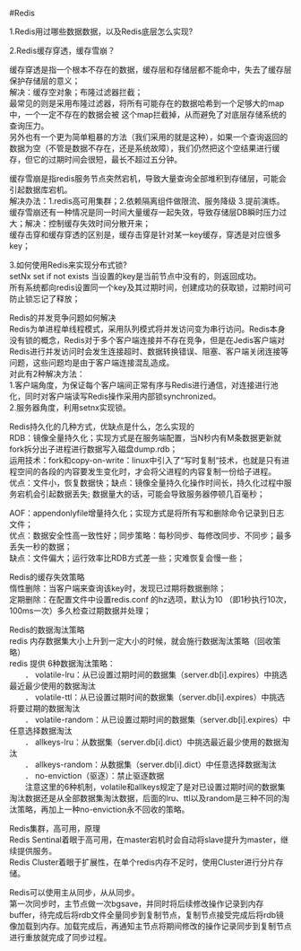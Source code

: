 #Redis

1.Redis用过哪些数据数据，以及Redis底层怎么实现?<br/>

2.Redis缓存穿透，缓存雪崩？<br/>

缓存穿透是指一个根本不存在的数据，缓存层和存储层都不能命中，失去了缓存层保护存储层的意义；<br/>
解决：缓存空对象；布隆过滤器拦截；<br/>
最常见的则是采用布隆过滤器，将所有可能存在的数据哈希到一个足够大的map中，一个一定不存在的数据会被 这个map拦截掉，从而避免了对底层存储系统的查询压力。<br/>
另外也有一个更为简单粗暴的方法（我们采用的就是这种），如果一个查询返回的数据为空（不管是数据不存在，还是系统故障），我们仍然把这个空结果进行缓存，但它的过期时间会很短，最长不超过五分钟。<br/>

缓存雪崩是指redis服务节点突然宕机，导致大量查询全部堆积到存储层，可能会引起数据库宕机。<br/>
解决办法：1.redis高可用集群；2.依赖隔离组件做限流、服务降级 3.提前演练。<br/>
缓存雪崩还有一种情况是同一时间大量缓存一起失效，导致存储层DB瞬时压力过大；解决：控制缓存失效时间分散开来；<br/>
缓存击穿和缓存穿透的区别是，缓存击穿是针对某一key缓存，穿透是对应很多key；<br/>

3.如何使用Redis来实现分布式锁?<br/>
setNx set if not exists 当设置的key是当前节点中没有的，则返回成功。<br/>
所有系统都向redis设置同一个key及其过期时间，创建成功的获取锁，过期时间可防止锁忘记了释放；<br/>

Redis的并发竞争问题如何解决<br/>
Redis为单进程单线程模式，采用队列模式将并发访问变为串行访问。Redis本身没有锁的概念，Redis对于多个客户端连接并不存在竞争，但是在Jedis客户端对Redis进行并发访问时会发生连接超时、数据转换错误、阻塞、客户端关闭连接等问题，这些问题均是由于客户端连接混乱造成。<br/>
对此有2种解决方法：<br/>
1.客户端角度，为保证每个客户端间正常有序与Redis进行通信，对连接进行池化，同时对客户端读写Redis操作采用内部锁synchronized。<br/>
2.服务器角度，利用setnx实现锁。<br/>

Redis持久化的几种方式，优缺点是什么，怎么实现的<br/>
RDB：镜像全量持久化；实现方式是在服务端配置，当N秒内有M条数据更新就fork拆分出子进程进行数据写入磁盘dump.rdb；<br/>
运用技术：fork和copy-on-write：linux中引入了“写时复制“技术，也就是只有进程空间的各段的内容要发生变化时，才会将父进程的内容复制一份给子进程。<br/>
优点：文件小，恢复数据快；缺点：镜像全量持久化操作时间长，持久化过程中服务宕机会引起数据丢失; 数据量大的话，可能会导致服务器停顿几百毫秒；<br/>

AOF：appendonlyfile增量持久化；实现方式是将所有写和删除命令记录到日志文件；<br/>
优点：数据安全性高一致性好；同步策略：每秒同步、每修改同步、不同步；最多丢失一秒的数据；<br/>
缺点：文件偏大；运行效率比RDB方式差一些；灾难恢复会慢一些；<br/>

Redis的缓存失效策略<br/>
惰性删除：当客户端来查询该key时，发现已过期将数据删除；<br/>
定期删除：在配置文件中设置redis.conf 的hz选项，默认为10 （即1秒执行10次，100ms一次）多久检查过期数据并处理；<br/>

Redis的数据淘汰策略<br/>
redis 内存数据集大小上升到一定大小的时候，就会施行数据淘汰策略（回收策略）<br/>
redis 提供 6种数据淘汰策略：<br/>
　　． volatile-lru：从已设置过期时间的数据集（server.db[i].expires）中挑选最近最少使用的数据淘汰<br/>
　　． volatile-ttl：从已设置过期时间的数据集（server.db[i].expires）中挑选将要过期的数据淘汰<br/>
　　． volatile-random：从已设置过期时间的数据集（server.db[i].expires）中任意选择数据淘汰<br/>
　　． allkeys-lru：从数据集（server.db[i].dict）中挑选最近最少使用的数据淘汰<br/>
　　． allkeys-random：从数据集（server.db[i].dict）中任意选择数据淘汰<br/>
　　． no-enviction（驱逐）：禁止驱逐数据<br/>
　　注意这里的6种机制，volatile和allkeys规定了是对已设置过期时间的数据集淘汰数据还是从全部数据集淘汰数据，后面的lru、ttl以及random是三种不同的淘汰策略，再加上一种no-enviction永不回收的策略。<br/>

Redis集群，高可用，原理<br/>
Redis Sentinal着眼于高可用，在master宕机时会自动将slave提升为master，继续提供服务。<br/>
Redis Cluster着眼于扩展性，在单个redis内存不足时，使用Cluster进行分片存储。<br/>

Redis可以使用主从同步，从从同步。<br/>
第一次同步时，主节点做一次bgsave，并同时将后续修改操作记录到内存buffer，待完成后将rdb文件全量同步到复制节点，复制节点接受完成后将rdb镜像加载到内存。加载完成后，再通知主节点将期间修改的操作记录同步到复制节点进行重放就完成了同步过程。<br/>

